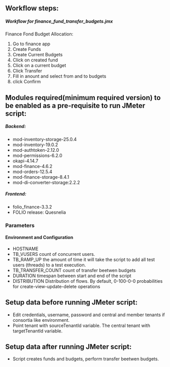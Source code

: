 ## Workflow steps:

##### Workflow for finance_fund_transfer_budgets.jmx
Finance Fond Budget Allocation:
1. Go to finance app
2. Create Funds
3. Create Current Budgets
4. Click on created fund
5. Click on a current budget
6. Click Transfer
7. Fill in anount and select from and to budgets
8. click Confirm


## Modules required(minimum required version) to be enabled as a pre-requisite to run JMeter script:
##### Backend:
- mod-inventory-storage-25.0.4
- mod-inventory-19.0.2
- mod-authtoken-2.12.0
- mod-permissions-6.2.0
- okapi-4.14.7
- mod-finance-4.6.2
- mod-orders-12.5.4
- mod-finance-storage-8.4.1
- mod-di-converter-storage:2.2.2
##### Frontend:
- folio_finance-3.3.2
- FOLIO release: Quesnelia

### Parameters
#### Environment and Configuration
- HOSTNAME
- TB_VUSERS		count of concurrent users.
- TB_RAMP_UP	the amount of time it will take the script to add all test users (threads) to a test execution.
- TB_TRANSFER_COUNT   count of transfer beetwen budgets
- DURATION		timespan between start and end of the script
- DISTRIBUTION  Distribution of flows. By default, 0-100-0-0 probabilities for create-view-update-delete operations
## Setup data before running JMeter script:
- Edit credentials, username, password and central and member tenants if consortia like environment.
- Point tenant with sourceTenantId variable. The central tenant with targetTenantId variable.

## Setup data after running JMeter script:
- Script creates funds and budgets, perform transfer beetwen budgets.